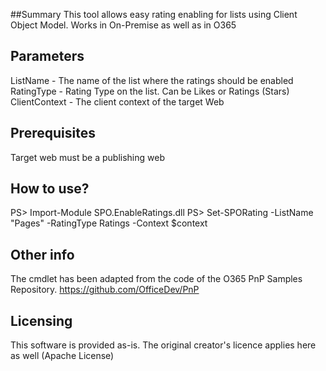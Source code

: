 ##Summary
This tool allows easy rating enabling for lists using Client Object Model.
Works in On-Premise as well as in O365

## Parameters
ListName - The name of the list where the ratings should be enabled
RatingType - Rating Type on the list. Can be Likes or Ratings (Stars)
ClientContext - The client context of the target Web

## Prerequisites
Target web must be a publishing web

## How to use?
PS> Import-Module SPO.EnableRatings.dll
PS> Set-SPORating -ListName "Pages" -RatingType Ratings -Context $context

## Other info

The cmdlet has been adapted from the code of the O365 PnP Samples Repository. https://github.com/OfficeDev/PnP

## Licensing
This software is provided as-is.
The original creator's licence applies here as well (Apache License)
